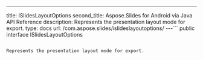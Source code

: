 ---
title: ISlidesLayoutOptions
second_title: Aspose.Slides for Android via Java API Reference
description: Represents the presentation layout mode for export.
type: docs
url: /com.aspose.slides/islideslayoutoptions/
---```
public interface ISlidesLayoutOptions
```

Represents the presentation layout mode for export.
